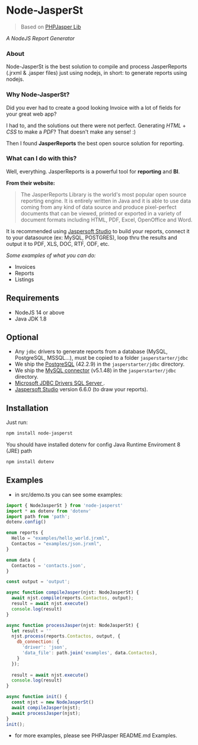 # Node-JasperSt

> Based on [PHPJasper Lib](https://github.com/PHPJasper/phpjasper)

_A NodeJS Report Generator_

### About
Node-JasperSt is the best solution to compile and process JasperReports (.jrxml & .jasper files) just using nodejs, in short: to generate reports using nodejs.

### Why Node-JasperSt?

Did you ever had to create a good looking Invoice with a lot of fields for your great web app?

I had to, and the solutions out there were not perfect. Generating *HTML* + *CSS* to make a *PDF*? That doesn't make any sense! :)

Then I found **JasperReports** the best open source solution for reporting.

### What can I do with this?

Well, everything. JasperReports is a powerful tool for **reporting** and **BI**.

**From their website:**

> The JasperReports Library is the world's most popular open source reporting engine. It is entirely written in Java and it is able to use data coming from any kind of data source and produce pixel-perfect documents that can be viewed, printed or exported in a variety of document formats including HTML, PDF, Excel, OpenOffice and Word.

It is recommended using [Jaspersoft Studio](http://community.jaspersoft.com/project/jaspersoft-studio) to build your reports, connect it to your datasource (ex: MySQL, POSTGRES), loop thru the results and output it to PDF, XLS, DOC, RTF, ODF, etc.

*Some examples of what you can do:*

* Invoices
* Reports
* Listings

## Requirements

* NodeJS 14 or above
* Java JDK 1.8

## Optional

* Any `jdbc` drivers to generate reports from a database (MySQL, PostgreSQL, MSSQL...), must be copied to a folder `jasperstarter/jdbc`
* We ship the [PostgreSQL](https://jdbc.postgresql.org/) (42.2.9) in the `jasperstarter/jdbc` directory.
* We ship the [MySQL connector](http://dev.mysql.com/downloads/connector/j/) (v5.1.48) in the `jasperstarter/jdbc` directory.
* [Microsoft JDBC Drivers SQL Server
](https://docs.microsoft.com/en-us/sql/connect/jdbc/download-microsoft-jdbc-driver-for-sql-server?view=sql-server-ver15).
* [Jaspersoft Studio](http://community.jaspersoft.com/project/jaspersoft-studio) version 6.6.0 (to draw your reports).

## Installation

Just run:
```bash
npm install node-jasperst
```

You should have installed dotenv for config Java Runtime Enviroment 8 (JRE) path
```bash
npm install dotenv
```

## Examples

- in src/demo.ts you can see some examples:

```js
import { NodeJasperSt } from 'node-jasperst'
import * as dotenv from 'dotenv'
import path from 'path';
dotenv.config()

enum reports {
  Hello = "examples/hello_world.jrxml",
  Contactos = "examples/json.jrxml",
}

enum data {
  Contactos = 'contacts.json',
}

const output = 'output';

async function compileJasper(njst: NodeJasperSt) {
  await njst.compile(reports.Contactos, output);
  result = await njst.execute()
  console.log(result)
}

async function processJasper(njst: NodeJasperSt) {
  let result = ''
  njst.process(reports.Contactos, output, {
    db_connection: {
      'driver': 'json',
      'data_file': path.join('examples', data.Contactos), 
    }
  });
  
  result = await njst.execute()
  console.log(result)
}

async function init() {
  const njst = new NodeJasperSt()
  await compileJasper(njst);
  await processJasper(njst);
}
init();
```

- for more examples, please see PHPJasper README.md Examples.

